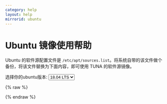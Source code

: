 ```yaml
---
category: help
layout: help
mirrorid: ubuntu
---
```


Ubuntu 镜像使用帮助
===================

Ubuntu 的软件源配置文件是
`/etc/apt/sources.list`。将系统自带的该文件做个备份，将该文件替换为下面内容，即可使用
TUNA 的软件源镜像。


<form class="form-inline">
<div class="form-group">
	<label>选择你的ubuntu版本: </label>
	<select class="form-control release-select" data-template="#apt-template" data-target="#apt-content">
	  <option data-release="precise">12.04 LTS</option>
	  <option data-release="trusty">14.04 LTS</option>
	  <option data-release="xenial">16.04 LTS</option>
	  <option data-release="bionic" selected>18.04 LTS</option>
	  <option data-release="vivid">15.04</option>
	  <option data-release="wily">15.10</option>
	  <option data-release="yakkety">16.10</option>
	  <option data-release="zesty">17.04</option>
	  <option data-release="artful">17.10</option>
	  <option data-release="cosmic">18.10</option>
	  <option data-release="disco">19.04</option>
	  <option data-release="eoan">19.10</option>
	</select>
</div>
</form>

{% raw %}
<script id="apt-template" type="x-tmpl-markup">
# 默认注释了源码镜像以提高 apt update 速度，如有需要可自行取消注释
deb https://mirrors.tuna.tsinghua.edu.cn/ubuntu/ {{release_name}} main restricted universe multiverse
# deb-src https://mirrors.tuna.tsinghua.edu.cn/ubuntu/ {{release_name}} main restricted universe multiverse
deb https://mirrors.tuna.tsinghua.edu.cn/ubuntu/ {{release_name}}-updates main restricted universe multiverse
# deb-src https://mirrors.tuna.tsinghua.edu.cn/ubuntu/ {{release_name}}-updates main restricted universe multiverse
deb https://mirrors.tuna.tsinghua.edu.cn/ubuntu/ {{release_name}}-backports main restricted universe multiverse
# deb-src https://mirrors.tuna.tsinghua.edu.cn/ubuntu/ {{release_name}}-backports main restricted universe multiverse
deb https://mirrors.tuna.tsinghua.edu.cn/ubuntu/ {{release_name}}-security main restricted universe multiverse
# deb-src https://mirrors.tuna.tsinghua.edu.cn/ubuntu/ {{release_name}}-security main restricted universe multiverse

# 预发布软件源，不建议启用
# deb https://mirrors.tuna.tsinghua.edu.cn/ubuntu/ {{release_name}}-proposed main restricted universe multiverse
# deb-src https://mirrors.tuna.tsinghua.edu.cn/ubuntu/ {{release_name}}-proposed main restricted universe multiverse
</script>
{% endraw %}

<p></p>

<pre>
<code id="apt-content">
</code>
</pre>
